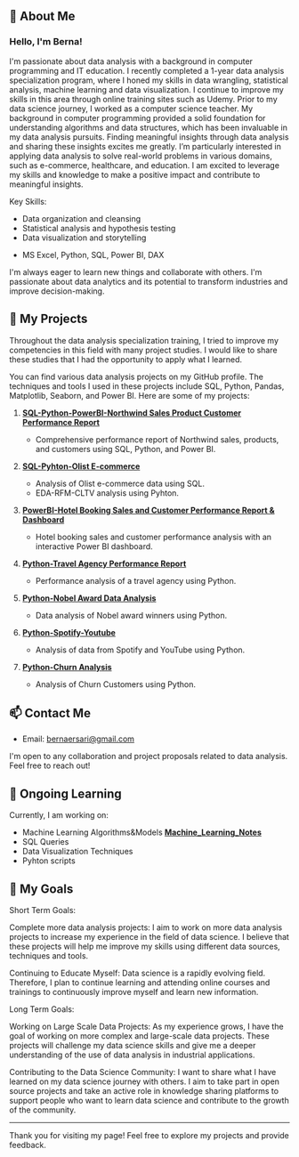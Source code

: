 ## 👋 About Me

### Hello, I'm Berna!
I'm passionate about data analysis with a background in computer programming and IT education. I recently completed a 1-year data analysis specialization program, where I honed my skills in data wrangling, statistical analysis, machine learning and data visualization. I continue to improve my skills in this area through online training sites such as Udemy.
Prior to my data science journey, I worked as a computer science teacher. My background in computer programming provided a solid foundation for understanding algorithms and data structures, which has been invaluable in my data analysis pursuits.
Finding meaningful insights through data analysis and sharing these insights excites me greatly. I’m  particularly interested in applying data analysis to solve real-world problems in various domains, such as e-commerce, healthcare, and education. I am excited to leverage my skills and knowledge to make a positive impact and contribute to meaningful insights.

Key Skills:
* Data organization and cleansing
* Statistical analysis and hypothesis testing
* Data visualization and storytelling
- MS Excel, Python, SQL, Power BI, DAX
  
I'm always eager to learn new things and collaborate with others. I'm passionate about data analytics and its potential to transform industries and improve decision-making.

## 🚀 My Projects
Throughout the data analysis specialization training, I tried to improve my competencies in this field with many project studies. I would like to share these studies that I had the opportunity to apply what I learned.

You can find various data analysis projects on my GitHub profile. The techniques and tools I used in these projects include SQL, Python, Pandas, Matplotlib, Seaborn, and Power BI. Here are some of my projects:

1. **[SQL-Python-PowerBI-Northwind Sales Product Customer Performance Report](https://github.com/brnersr/Northwind-Project)**
   - Comprehensive performance report of Northwind sales, products, and customers using SQL, Python, and Power BI.

2. **[SQL-Pyhton-Olist E-commerce](https://github.com/brnersr/Olist_E_Commerce)**
   - Analysis of Olist e-commerce data using SQL.
   - EDA-RFM-CLTV analysis using Pyhton.
  
3. **[PowerBI-Hotel Booking Sales and Customer Performance Report & Dashboard](https://github.com/brnersr/Hotel_Booking)**
   - Hotel booking sales and customer performance analysis with an interactive Power BI dashboard.

4. **[Python-Travel Agency Performance Report](https://github.com/brnersr/Travel-Agency)**
   - Performance analysis of a travel agency using Python.

5. **[Python-Nobel Award Data Analysis](https://github.com/brnersr/Nobel_Award)**
   - Data analysis of Nobel award winners using Python.

6. **[Python-Spotify-Youtube](https://github.com/brnersr/Spotify_Youtube_EDA)**
   - Analysis of data from Spotify and YouTube using Python.
     
7. **[Python-Churn Analysis](https://github.com/brnersr/churn_analysis)**
   - Analysis of Churn Customers using Python.
     
## 📫 Contact Me

- Email: bernaersari@gmail.com

I'm open to any collaboration and project proposals related to data analysis. Feel free to reach out!

## 🌱 Ongoing Learning

Currently, I am working on:
*  Machine Learning Algorithms&Models **[Machine_Learning_Notes](https://github.com/brnersr/machine_learning)**
*  SQL Queries
*  Data Visualization Techniques
*  Pyhton scripts

## 🎯 My Goals
Short Term Goals:

Complete more data analysis projects: I aim to work on more data analysis projects to increase my experience in the field of data science. I believe that these projects will help me improve my skills using different data sources, techniques and tools.

Continuing to Educate Myself: Data science is a rapidly evolving field. Therefore, I plan to continue learning and attending online courses and trainings to continuously improve myself and learn new information.

Long Term Goals:

Working on Large Scale Data Projects: As my experience grows, I have the goal of working on more complex and large-scale data projects. These projects will challenge my data science skills and give me a deeper understanding of the use of data analysis in industrial applications.

Contributing to the Data Science Community: I want to share what I have learned on my data science journey with others. I aim to take part in open source projects and take an active role in knowledge sharing platforms to support people who want to learn data science and contribute to the growth of the community.

---

Thank you for visiting my page! Feel free to explore my projects and provide feedback.




<!---
brnersr/brnersr is a ✨ special  repository because its `README.md` (this file) appears on your GitHub profile.
You can click the Preview link to take a look at your changes.
--->
